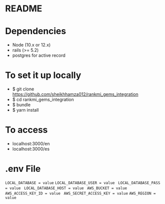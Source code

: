 # README

# Dependencies
- Node (10.x or 12.x)
- rails (>= 5.2)
- postgres for active record

# To set it up locally
- $ git clone https://github.com/sheikhhamza012/rankmi_gems_integration
- $ cd rankmi_gems_integration
- $ bundle
- $ yarn install

# To access 
- localhost:3000/en
- localhost:3000/es

# .env File
` LOCAL_DATABASE = value `
`LOCAL_DATABASE_USER = value`
` LOCAL_DATABASE_PASS = value`
` LOCAL_DATABASE_HOST = value`
` AWS_BUCKET = value`
` AWS_ACCESS_KEY_ID = value`
` AWS_SECRET_ACCESS_KEY = value`
` AWS_REGION = value `

